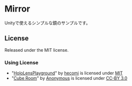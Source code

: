 # Mirror

Unityで使えるシンプルな鏡のサンプルです。

## License

Released under the MIT license.

### Using License

- "[HoloLensPlayground](https://github.com/hecomi/HoloLensPlayground)" by [hecomi](https://github.com/hecomi) is licensed under [MIT](https://github.com/hecomi/HoloLensPlayground/blob/master/LICENSE)
- "[Cube Room](https://poly.google.com/view/1fahMeqZOw_)" by [Anonymous](https://poly.google.com/user/f8cGQY15_-g)  is licensed under [CC-BY 3.0](https://creativecommons.org/licenses/by/3.0/legalcode)
